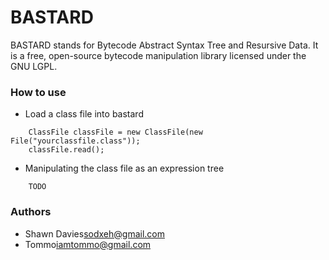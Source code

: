 BASTARD
=======
BASTARD stands for Bytecode Abstract Syntax Tree and Resursive Data.
It is a free, open-source bytecode manipulation library licensed under the GNU LGPL.

### How to use
* Load a class file into bastard
~~~
	ClassFile classFile = new ClassFile(new File("yourclassfile.class"));
	classFile.read();
~~~

* Manipulating the class file as an expression tree
~~~
	TODO
~~~

### Authors
* Shawn Davies<sodxeh@gmail.com>
* Tommo<iamtommo@gmail.com>
